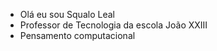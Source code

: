 - Olá eu sou Squalo Leal
- Professor de Tecnologia da escola João XXIII
- Pensamento computacional


<!---
SqualoLeal/SqualoLeal is a ✨ special ✨ repository because its `README.md` (this file) appears on your GitHub profile.
You can click the Preview link to take a look at your changes.
--->
